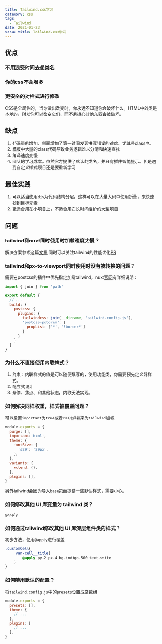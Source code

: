 ```yaml
---
title: Tailwind.css学习
category: css
tags:
  - Tailwind
date: 2021-01-23
vssue-title: Tailwind.css学习
---
```

## 优点
### 不用浪费时间去想类名
### 你的css不会增多
### 更安全的对样式进行修改
CSS是全局性的，当你做出改变时，你永远不知道你会破坏什么。HTML中的类是本地的，所以你可以改变它们，而不用担心其他东西会被破坏。

## 缺点

1. 代码量的增加，侧面增加了第一时间发现拼写错误的难度，尤其是class中。
2. 模版中大量的class代码导致业务逻辑难以分清和快速查找
3. 编译速度变慢
4. 团队的学习成本。虽然官方提供了默认的类名，并且有插件智能提示。但是遇到自定义样式项目还是要重新学习

## 最佳实践

1. 可以适当使用`div`为代码结构分层，这样可以在大量大码中使用折叠，来快速找到目标元素
2. 更适合用在小项目上，不适合用在长时间维护的大型项目

## 问题
### tailwind和nuxt同时使用时加载速度太慢？

解决方案参考这篇[文章](https://nystudio107.com/blog/speeding-up-tailwind-css-builds),同时可以关注tailwind的性能优化[PR](https://github.com/tailwindlabs/tailwindcss/pull/3718)

### tailwind和px-to-viewport同时使用时没有被转换的问题？

需要在postcss的插件中优先指定加载tailwind，nuxt[官网](https://nuxtjs.org/docs/2.x/configuration-glossary/configuration-build#postcss-plugins--nuxtjstailwindcss)有详细说明：

```js
import { join } from 'path'

export default {
  // ...
  build: {
    postcss: {
      plugins: {
        tailwindcss: join(__dirname, 'tailwind.config.js'),
        'postcss-pxtorem': {
          propList: ['*', '!border*']
        }
      }
    }
  }
}
```

### 为什么不直接使用内联样式？

1. 约束：内联样式的值是可以随便填写的，使用功能类，你需要预先定义好样式。
1. 响应式设计
1. 悬停、焦点、和其他状态，内联无法实现。
### 如何解决同样权重，样式被覆盖问题？

可以设置`important`为`true`或者`css选择器`来为`tailwind`加权

```js
module.exports = {
  purge: [],
  important:'html',
  theme: {
    fontSize: {
      's29': '29px',
    },
  },
  variants: {
    extend: {},
  },
  plugins: [],
}

```

另外tailwind会因为导入`base`包而提供一些默认样式，需要小心。

### 如何修改其他 UI 库变量为 tailwind 类？

`@apply`

### 如何通过tailwind修改其他 UI 库深层组件类的样式？

初步方法，使用`@apply`进行覆盖

```css
.customCell{
    .van-cell__title{
        @apply py-2 px-4 bg-indigo-500 text-white
    }
}
```



### 如何禁用默认的配置？

将`tailwind.config.js`中的`presets`设置成空数组

```js
module.exports = {
  presets: [],
  theme: {
    // ...
  },
  plugins: [
    // ...
  ],
}
```




